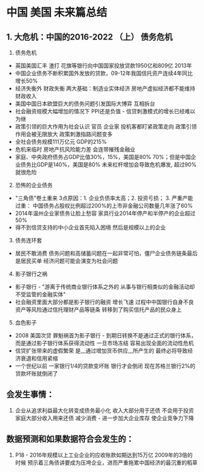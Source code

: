 # 中国 美国 未来篇总结

## 1. 大危机：中国的2016-2022 （上） 债务危机
1. 债务危机
* 英国美国汇丰 渣打 花旗等银行向中国国家投放贷款1950亿和809亿 2013年
* 中国企业债务不断积累国外发放的贷款，09-12年我国信托资产连续4年同比增长50%
* 经济失衡外 财政失衡 两大基础：制造业实体经济 房地产虚拟经济都不能维持财政收入
* 美国中国日本欧盟巨大的债务问题引发国际大博弈 互相拆台
* 社会融资规模大幅增加的情况下 PPI还是负值 - 信贷刺激模式的增长已经难以为继
* 政策引领的巨大作用为社会认识 官员 企业家 投机客都盯紧政策走向 政策引领作用会被无限放大 政策刺激指路问题变多
* 全社会债务规模111万亿元 GDP的215%
* 危机来临时 房地产抗风险能力差 会连带摧残金融业
* 家庭、中央政府债务占GDP比值30%，15%，美国是80% 70%；但是中国企业债务比GDP是140%，美国是80% 未来杠杆增加会导致危机爆发, 超过90%就很危险
2. 恐怖的企业债务
* "三角债"卷土重来 3点原因：1. 企业负债率太高；2. 投资亏损； 3. 严重产能过重： 中国债务占股权比例超过200%的上市非金融公司数量几年涨了60%
* 2014年温州企业家债务让脸上愁容 家具行业2014年停产和半停产的企业超过50%
* 得不到信贷支持的中小企业首先陷入困境 然后是规模以上的企业
3. 债务连环套
* 居民不敢消费 债务问题和高储蓄问题在一起非常可怕，僵尸企业债务链条最后是居民买单 经济问题可能会演变为社会问题
4. 影子银行之祸
* 影子银行 - "游离于传统商业银行体系之外的 从事与银行相类似的金融活动却不受监管的金融实体"
* 社会融资里面大部分都是影子银行的融资 增长飞速 过程中中国银行自身不良资产等风险通过信托理财产品等链条 转移到了购买信托产品的民众身上
5. 血色影子
* 2008 美国次贷 罪魁祸首为影子银行 - 到期日转换不是通过正式的银行体系，而是通过影子银行体系获得流动性 一旦市场冻结 容易出现全面的流动性危机
* 信贷扩张带来的虚假繁荣 是__通过增加货币供应__所产生的 最终必将导致经济衰退和信用紧缩
* 一个世纪以前 一家银行1/4的贷款变坏账 银行才会倒闭 现在苏格兰银行2%的贷款坏账就倒闭了

## 会发生事情：
1. 企业从追求利益最大化转变成债务最小化 收入大部分用于还债 不会用于投资 家庭大部分收入用来还债 减少消费 - 进一步加大企业库存 使企业竞争力下降

## 数据预测和如果数据符合会发生的：
1. P18 - 2016年规模以上工业企业的应收账款如期达到15万亿 2009年的3倍的时候 预示着三角债讲要成为压垮企业，进而严重拖累中国经济的最沉重的稻草

